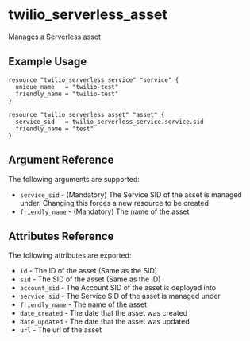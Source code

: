 # twilio_serverless_asset

Manages a Serverless asset

## Example Usage

```hcl
resource "twilio_serverless_service" "service" {
  unique_name   = "twilio-test"
  friendly_name = "twilio-test"
}

resource "twilio_serverless_asset" "asset" {
  service_sid   = twilio_serverless_service.service.sid
  friendly_name = "test"
}
```

## Argument Reference

The following arguments are supported:

- `service_sid` - (Mandatory) The Service SID of the asset is managed under. Changing this forces a new resource to be created
- `friendly_name` - (Mandatory) The name of the asset

## Attributes Reference

The following attributes are exported:

- `id` - The ID of the asset (Same as the SID)
- `sid` - The SID of the asset (Same as the ID)
- `account_sid` - The Account SID of the asset is deployed into
- `service_sid` - The Service SID of the asset is managed under
- `friendly_name` - The name of the asset
- `date_created` - The date that the asset was created
- `date_updated` - The date that the asset was updated
- `url` - The url of the asset
